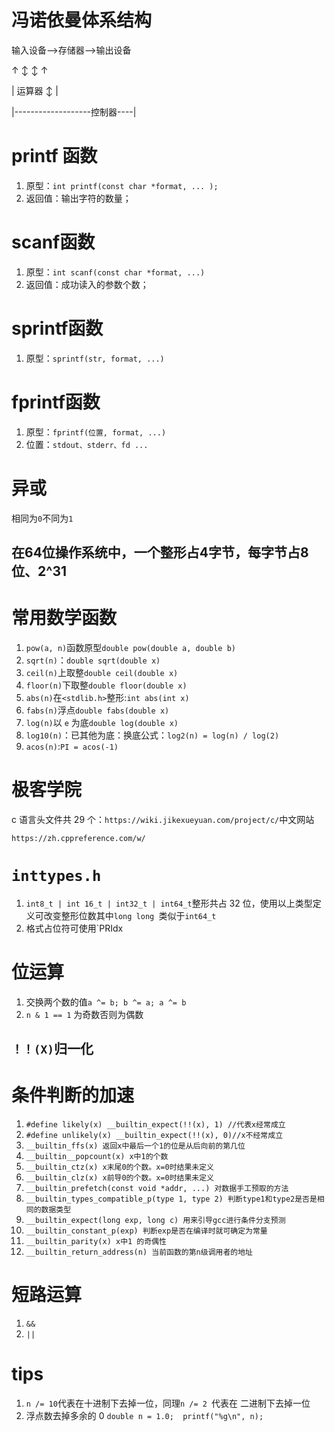 # 冯诺依曼体系结构

输入设备-->存储器-->输出设备

↑						↕	   ↕				↑

|				运算器	 ↕				|

|-------------------控制器----|

# printf 函数

1. 原型：`int printf(const char *format, ... );`
2. 返回值：输出字符的数量；

# scanf函数

1. 原型：`int scanf(const char *format, ...)`
2. 返回值：成功读入的参数个数；

# sprintf函数

1. 原型：`sprintf(str, format, ...)`

# fprintf函数

1. 原型：`fprintf(位置, format, ...)`
2. 位置：`stdout、stderr、fd ...`

# 异或

相同为`0`不同为`1`

## 在64位操作系统中，一个整形占4字节，每字节占8位、2^31

# 常用数学函数

1. `pow(a, n)`函数原型`double pow(double a, double b)`
2. `sqrt(n)`：`double sqrt(double x)`
3. `ceil(n)`上取整`double ceil(double x)`
4. `floor(n)`下取整`double floor(double x)`
5. `abs(n)`在`<stdlib.h>`整形:`int abs(int x)`
6. `fabs(n)`浮点`double fabs(double x)`
7. `log(n)`以 `e` 为底`double log(double x)`
8. `log10(n)`：已其他为底：换底公式：`log2(n) = log(n) / log(2)`
9. `acos(n)`:`PI = acos(-1)`

# 极客学院

c 语言头文件共 29 个：`https://wiki.jikexueyuan.com/project/c/`中文网站

`https://zh.cppreference.com/w/`

# `inttypes.h`

1. `int8_t | int 16_t | int32_t | int64_t`整形共占 32 位，使用以上类型定义可改变整形位数其中`long long `类似于`int64_t`
2. 格式占位符可使用`PRIdx 

# 位运算

1. 交换两个数的值`a ^= b; b ^= a; a ^= b`
2. `n & 1 == 1` 为奇数否则为偶数

## `！！(X)`归一化

# 条件判断的加速

1. `#define likely(x) __builtin_expect(!!(x), 1) //代表x经常成立`
2. `#define unlikely(x) __builtin_expect(!!(x), 0)//x不经常成立`
3. `__builtin_ffs(x) 返回x中最后一个1的位是从后向前的第几位`
4. `__builtin__popcount(x) x中1的个数`
5. `__builtin_ctz(x) x末尾0的个数。x=0时结果未定义`
6. `__builtin_clz(x) x前导0的个数。x=0时结果未定义`
7. `__builtin_prefetch(const void *addr, ...) 对数据手工预取的方法`
8. `__builtin_types_compatible_p(type 1, type 2) 判断type1和type2是否是相同的数据类型`
9. `__builtin_expect(long exp, long c) 用来引导gcc进行条件分支预测`
10. `__builtin_constant_p(exp) 判断exp是否在编译时就可确定为常量`
11. `__builtin_parity(x) x中1 的奇偶性`
12. `__builtin_return_address(n) 当前函数的第n级调用者的地址`

# 短路运算

1. `&&`
2. `||`

# tips

1. `n /= 10`代表在十进制下去掉一位，同理`n /= 2 `代表在 二进制下去掉一位
2. 浮点数去掉多余的 0 `double n = 1.0;  printf("%g\n", n); `

